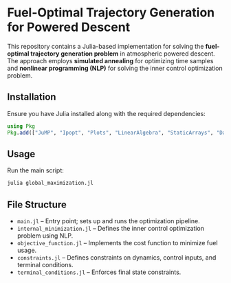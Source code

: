 # Fuel-Optimal Trajectory Generation for Powered Descent

This repository contains a Julia-based implementation for solving the **fuel-optimal trajectory generation problem** in atmospheric powered descent. The approach employs **simulated annealing** for optimizing time samples and **nonlinear programming (NLP)** for solving the inner control optimization problem.

## Installation

Ensure you have Julia installed along with the required dependencies:

```julia
using Pkg
Pkg.add(["JuMP", "Ipopt", "Plots", "LinearAlgebra", "StaticArrays", "Dates", "Serialization", "Optim", "Random", "LaTeXStrings"])
```

## Usage

Run the main script:

```julia
julia global_maximization.jl
```

## File Structure

- `main.jl` – Entry point; sets up and runs the optimization pipeline.
- `internal_minimization.jl` – Defines the inner control optimization problem using NLP.
- `objective_function.jl` – Implements the cost function to minimize fuel usage.
- `constraints.jl` – Defines constraints on dynamics, control inputs, and terminal conditions.
- `terminal_conditions.jl` – Enforces final state constraints.
